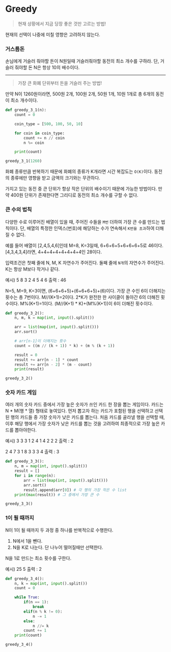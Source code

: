 # Greedy

> 현재 상황에서 지금 당장 좋은 것만 고르는 방법!

현재의 선택이 나중에 미칠 영향은 고려하지 않는다.

### 거스름돈

손님에게 거슬러 줘야할 돈이 N원일때 거슬러줘야할 동전의 최소 개수를 구하라. 단, 거슬러 줘야할 돈 N은 항상 10의 배수이다.

----

> 가장 큰 화폐 단위부터 돈을 거슬러 주는 방법!

만약 N이 1260원이라면, 500원 2개, 100원 2개, 50원 1개, 10원 1개로 총 6개의 동전이 최소 개수이다.

```python
def greedy_3_1(n):
    count = 0

    coin_type = [500, 100, 50, 10]

    for coin in coin_type:
        count += n // coin
        n %= coin

    print(count)

greedy_3_1(1260)
```

화폐 종류만큼 반복하기 때문에 화폐의 종류가 K개라면 시간 복잡도는 `O(K)`이다. 동전의 종류에만 영향을 받고 금액의 크기와는 무관하다.

가지고 있는 동전 중 큰 단위가 항상 작은 단위의 배수이기 때문에 가능한 방법이다. 만약 400원 단위가 존재한다면 그리디로 동전의 최소 개수를 구할 수 없다.

### 큰 수의 법칙

다양한 수로 이루어진 배열이 있을 때, 주어진 수들을 `M번` 더하여 가장 큰 수를 만드는 법칙이다. 단, 배열의 특정한 인덱스(번호)에 해당하는 수가 연속해서 `K번을 초과`하여 더해질 수 없다.

예를 들어 배열이 [2,4,5,4,6]인데 M=8, K=3일때, 6+6+6+5+6+6+6+5로 46이다. [4,3,4,3,4]라면, 4+4+4+4+4+4+4+4인 28이다.

입력조건은 첫째 줄에 N, M, K 자연수가 주어진다. 둘째 줄에 `N개`의 자연수가 주어진다. K는 항상 M보다 작거나 같다.

예시)
5 8 3
2 4 5 4 6
출력 : 46

N=5, M=9, K=3이면, (6+6+6+5)+(6+6+6+5)+(6)이다. 가장 큰 수인 6이 더해지는 횟수는 총 7번이다. M//(K+1)=2이다. 2*K가 완전한 한 사이클이 돌아간 6의 더해진 횟수이다. M%(K+1)=1이다. (M//(K+1) * K)+(M%(K+1))이 6이 더해진 횟수이다.

```python
def greedy_3_2():
    n, m, k = map(int, input().split())

    arr = list(map(int, input().split()))
    arr.sort()

    # arr[n-1]이 더해지는 횟수
    count = ((m // (k + 1)) * k) + (m % (k + 1))

    result = 0
    result += arr[n - 1] * count
    result += arr[n - 2] * (m - count)
    print(result)

greedy_3_2()
```

### 숫자 카드 게임

여러 개의 숫자 카드 중에서 가장 높은 숫자가 쓰인 카드 한 장을 뽑는 게임이다. 카드는 N * M(행 * 열) 형태로 놓여있다. 먼저 뽑고자 하는 카드가 포함된 행을 선택하고 선택 된 행의 카드들 중 가장 숫자가 낮은 카드를 뽑는다. 처음 카드를 골라낼 행을 선택할 때, 이후 해당 행에서 가장 숫자가 낮은 카드를 뽑는 것을 고려하여 최종적으로 가장 높은 카드를 뽑아야한다.

예시)
3 3
3 1 2
4 1 4
2 2 2
출력 : 2

2 4
7 3 1 8
3 3 3 4
출력 : 3

```python
def greedy_3_3():
    n, m = map(int, input().split())
    result = []
    for i in range(n):
        arr = list(map(int, input().split()))
        arr.sort()
        result.append(arr[0]) # 각 행의 가장 작은 수 list
    print(max(result)) # 그 중에서 가장 큰 수

greedy_3_3()
```

### 1이 될 때까지

N이 1이 될 때까지 두 과정 중 하나를 반복적으로 수행한다.

1. N에서 1을 뺀다.
2. N을 K로 나눈다. 단 나누어 떨어질때만 선택한다.

N을 1로 만드는 최소 횟수를 구한다.

예시)
25 5
출력 : 2

```python
def greedy_3_4():
    n, k = map(int, input().split())
    count = 0

    while True:
        if(n == 1):
            break
        elif(n % k != 0):
            n -= 1
        else:
            n //= k
        count += 1
    print(count)

greedy_3_4()
```


